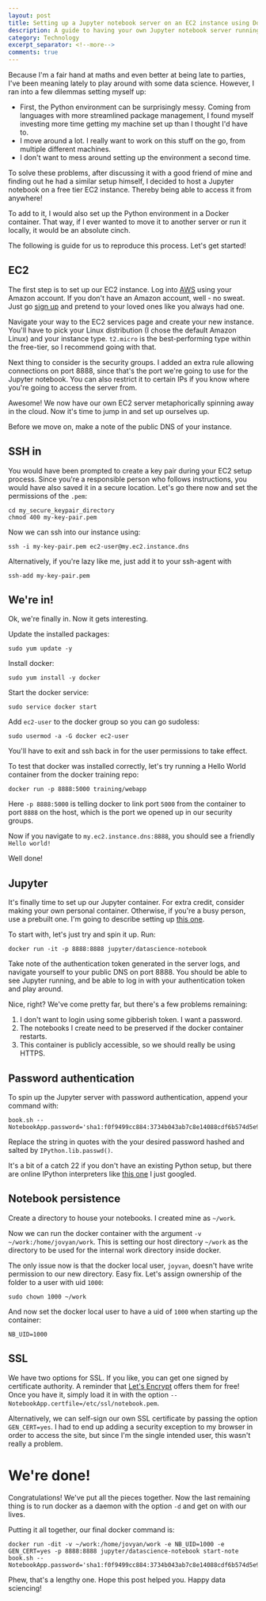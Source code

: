 ```yaml
---
layout: post
title: Setting up a Jupyter notebook server on an EC2 instance using Docker
description: A guide to having your own Jupyter notebook server running in a Docker container on a free EC2 instance!
category: Technology
excerpt_separator: <!--more-->
comments: true
---
```


Because I'm a fair hand at maths and even better at being late to parties, I've been meaning lately to play around with some data science. However, I ran into a few dilemmas setting myself up:

* First, the Python environment can be surprisingly messy. Coming from languages with more streamlined package management, I found myself investing more time getting my machine set up than I thought I'd have to.
* I move around a lot. I really want to work on this stuff on the go, from multiple different machines.
* I don't want to mess around setting up the environment a second time.

To solve these problems, after discussing it with a good friend of mine and finding out he had a similar setup himself, I decided to host a Jupyter notebook on a free tier EC2 instance. Thereby being able to access it from anywhere!
<!--more-->

To add to it, I would also set up the Python environment in a Docker container. That way, if I ever wanted to move it to another server or run it locally, it would be an absolute cinch.

The following is guide for us to reproduce this process. Let's get started!

## EC2

The first step is to set up our EC2 instance. Log into [AWS](https://aws.amazon.com/) using your Amazon account. If you don't have an Amazon account, well - no sweat. Just go [sign up](https://www.amazon.com.au/) and pretend to your loved ones like you always had one.

Navigate your way to the EC2 services page and create your new instance. You'll have to pick your Linux distribution (I chose the default Amazon Linux) and your instance type. `t2.micro` is the best-performing type within the free-tier, so I recommend going with that.

Next thing to consider is the security groups.
I added an extra rule allowing connections on port 8888, since that's the port we're going to use for the Jupyter notebook. You can also restrict it to certain IPs if you know where you're going to access the server from.

Awesome! We now have our own EC2 server metaphorically spinning away in the cloud. Now it's time to jump in and set up ourselves up.

Before we move on, make a note of the public DNS of your instance.

## SSH in

You would have been prompted to create a key pair during your EC2 setup process. Since you're a responsible person who follows instructions, you would have also saved it in a secure location. Let's go there now and set the permissions of the `.pem`:

```
cd my_secure_keypair_directory
chmod 400 my-key-pair.pem
```

Now we can ssh into our instance using:

```
ssh -i my-key-pair.pem ec2-user@my.ec2.instance.dns
```

Alternatively, if you're lazy like me, just add it to your ssh-agent with

```
ssh-add my-key-pair.pem
```

## We're in!

Ok, we're finally in. Now it gets interesting.

Update the installed packages:
```
sudo yum update -y
```

Install docker:
```
sudo yum install -y docker
```

Start the docker service:
```
sudo service docker start
```

Add `ec2-user` to the docker group so you can go sudoless:

```
sudo usermod -a -G docker ec2-user
```

You'll have to exit and ssh back in for the user permissions to take effect.

To test that docker was installed correctly, let's try running a Hello World container from the docker training repo:

```
docker run -p 8888:5000 training/webapp
```

Here `-p 8888:5000` is telling docker to link port `5000` from the container to port `8888` on the host, which is the port we opened up in our security groups.

Now if you navigate to `my.ec2.instance.dns:8888`, you should see a friendly `Hello world!`

Well done!


## Jupyter
It's finally time to set up our Jupyter container. For extra credit, consider making your own personal container. Otherwise, if you're a busy person, use a prebuilt one. I'm going to describe setting up [this one](https://hub.docker.com/r/jupyter/datascience-notebook/).

To start with, let's just try and spin it up. Run:

```
docker run -it -p 8888:8888 jupyter/datascience-notebook
```

Take note of the authentication token generated in the server logs, and navigate yourself to your public DNS on port 8888. You should be able to see Jupyter running, and be able to log in with your authentication token and play around.

Nice, right? We've come pretty far, but there's a few problems remaining:

1. I don't want to login using some gibberish token. I want a password.
2. The notebooks I create need to be preserved if the docker container restarts.
3. This container is publicly accessible, so we should really be using HTTPS.

## Password authentication
To spin up the Jupyter server with password authentication, append your command with:
```start-note
book.sh --NotebookApp.password='sha1:f0f9499cc884:3734b043ab7c8e14088cdf6b574d5e9ce6e30fc0'
```
Replace the string in quotes with the your desired password hashed and salted by `IPython.lib.passwd()`.

It's a bit of a catch 22 if you don't have an existing Python setup, but there are online IPython interpreters like [this one](https://www.pythonanywhere.com/try-ipython/) I just googled.

## Notebook persistence

Create a directory to house your notebooks. I created mine as `~/work`.

Now we can run the docker container with the argument `-v ~/work:/home/jovyan/work`. This is setting our host directory `~/work` as the directory to be used for the internal work directory inside docker.

The only issue now is that the docker local user, `joyvan`, doesn't have write permission to our new directory. Easy fix. Let's assign ownership of the folder to a user with uid `1000`:

```
sudo chown 1000 ~/work
```

And now set the docker local user to have a uid of `1000` when starting up the container:

```
NB_UID=1000
```

## SSL

We have two options for SSL. If you like, you can get one signed by certificate authority. A reminder that [Let's Encrypt](https://letsencrypt.org/) offers them for free! Once you have it, simply load it in with the option `--NotebookApp.certfile=/etc/ssl/notebook.pem`.

Alternatively, we can self-sign our own SSL certificate by passing the option `GEN_CERT=yes`. I had to end up adding a security exception to my browser in order to access the site, but since I'm the single intended user, this wasn't really a problem.

# We're done!

Congratulations! We've put all the pieces together. Now the last remaining thing is to run docker as a daemon with the option `-d` and get on with our lives.

Putting it all together, our final docker command is:

```
docker run -dit -v ~/work:/home/jovyan/work -e NB_UID=1000 -e GEN_CERT=yes -p 8888:8888 jupyter/datascience-notebook start-note
book.sh --NotebookApp.password='sha1:f0f9499cc884:3734b043ab7c8e14088cdf6b574d5e9ce6e30fc0'
```

Phew, that's a lengthy one. Hope this post helped you. Happy data sciencing!
